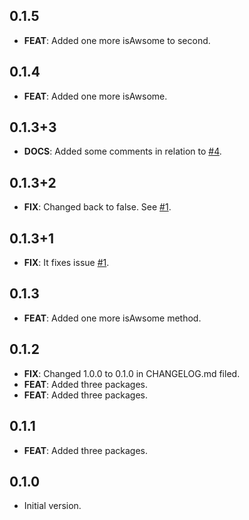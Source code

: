 ## 0.1.5

 - **FEAT**: Added one more isAwsome to second.

## 0.1.4

 - **FEAT**: Added one more isAwsome.

## 0.1.3+3

 - **DOCS**: Added some comments in relation to [#4](https://github.com/tamas-p/test/issues/4).

## 0.1.3+2

 - **FIX**: Changed back to false. See [#1](https://github.com/tamas-p/test/issues/1).

## 0.1.3+1

 - **FIX**: It fixes issue [#1](https://gitlab.com/tamas-p/test/-/issues/1).

## 0.1.3

 - **FEAT**: Added one more isAwsome method.

## 0.1.2

 - **FIX**: Changed 1.0.0 to 0.1.0 in CHANGELOG.md filed.
 - **FEAT**: Added three packages.
 - **FEAT**: Added three packages.

## 0.1.1

 - **FEAT**: Added three packages.

## 0.1.0

- Initial version.

